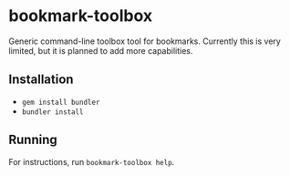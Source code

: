 # bookmark-toolbox

Generic command-line toolbox tool for bookmarks. Currently this is very limited, but it is planned to add more capabilities.

## Installation

* `gem install bundler`
* `bundler install`

## Running

For instructions, run `bookmark-toolbox help`.
